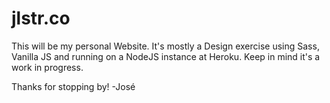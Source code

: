 # jlstr.co

This will be my personal Website. It's mostly a Design exercise using Sass, Vanilla JS and running on a NodeJS instance at Heroku. Keep in mind it's a work in progress.

Thanks for stopping by!
-José
